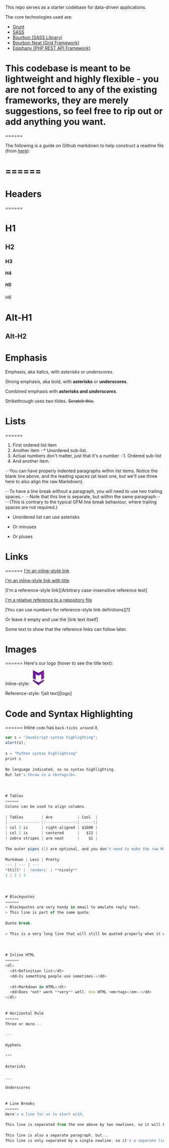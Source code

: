 This repo serves as a starter codebase for data-driven applications.

The core technologies used are:
* [Grunt](http://gruntjs.com/)
* [SASS](http://sass-lang.com/)
* [Bourbon (SASS Library)](http://bourbon.io/)
* [Bourbon Neat (Grid Framework)](http://neat.bourbon.io/)
* [Epiphany (PHP REST API Framework)](https://github.com/jmathai/epiphany)

This codebase is meant to be lightweight and highly flexible - you are not forced to any of the existing frameworks, they are merely suggestions, so feel free to rip out or add anything you want.
======
======

The following is a guide on Github markdown to help construct a readme file (from [here](https://github.com/adam-p/markdown-here/wiki/Markdown-Cheatsheet)):

======
======


# Headers
======

# H1
## H2
### H3
#### H4
##### H5
###### H6

Alt-H1
======
Alt-H2
------


Emphasis
======
Emphasis, aka italics, with *asterisks* or _underscores_.

Strong emphasis, aka bold, with **asterisks** or __underscores__.

Combined emphasis with **asterisks and _underscores_**.

Strikethrough uses two tildes. ~~Scratch this.~~



# Lists
======
1. First ordered list item
2. Another item
⋅⋅* Unordered sub-list.
1. Actual numbers don't matter, just that it's a number
⋅⋅1. Ordered sub-list
4. And another item.

⋅⋅⋅You can have properly indented paragraphs within list items. Notice the blank line above, and the leading spaces (at least one, but we'll use three here to also align the raw Markdown).

⋅⋅⋅To have a line break without a paragraph, you will need to use two trailing spaces.⋅⋅
⋅⋅⋅Note that this line is separate, but within the same paragraph.⋅⋅
⋅⋅⋅(This is contrary to the typical GFM line break behaviour, where trailing spaces are not required.)

* Unordered list can use asterisks
- Or minuses
+ Or pluses



# Links
======
[I'm an inline-style link](https://www.google.com)

[I'm an inline-style link with title](https://www.google.com "Google's Homepage")

[I'm a reference-style link][Arbitrary case-insensitive reference text]

[I'm a relative reference to a repository file](../blob/master/LICENSE)

[You can use numbers for reference-style link definitions][1]

Or leave it empty and use the [link text itself]

Some text to show that the reference links can follow later.



# Images
======
Here's our logo (hover to see the title text):

Inline-style:
![alt text](https://github.com/adam-p/markdown-here/raw/master/src/common/images/icon48.png "Logo Title Text 1")

Reference-style:
![alt text][logo]



# Code and Syntax Highlighting
======
Inline `code` has `back-ticks around` it.

```javascript
var s = "JavaScript syntax highlighting";
alert(s);

s = "Python syntax highlighting"
print s

No language indicated, so no syntax highlighting.
But let's throw in a <b>tag</b>.



# Tables
======
Colons can be used to align columns.

| Tables        | Are           | Cool  |
| ------------- |:-------------:| -----:|
| col 3 is      | right-aligned | $1600 |
| col 2 is      | centered      |   $12 |
| zebra stripes | are neat      |    $1 |

The outer pipes (|) are optional, and you don't need to make the raw Markdown line up prettily. You can also use inline Markdown.

Markdown | Less | Pretty
--- | --- | ---
*Still* | `renders` | **nicely**
1 | 2 | 3



# Blockquotes
======
> Blockquotes are very handy in email to emulate reply text.
> This line is part of the same quote.

Quote break.

> This is a very long line that will still be quoted properly when it wraps. Oh boy let's keep writing to make sure this is long enough to actually wrap for everyone. Oh, you can *put* **Markdown** into a blockquote.



# Inline HTML
======
<dl>
  <dt>Definition list</dt>
  <dd>Is something people use sometimes.</dd>

  <dt>Markdown in HTML</dt>
  <dd>Does *not* work **very** well. Use HTML <em>tags</em>.</dd>
</dl>


# Horizontal Rule
======
Three or more...

---

Hyphens

***

Asterisks

___

Underscores


# Line Breaks
======
Here's a line for us to start with.

This line is separated from the one above by two newlines, so it will be a *separate paragraph*.

This line is also a separate paragraph, but...
This line is only separated by a single newline, so it's a separate line in the *same paragraph*.
